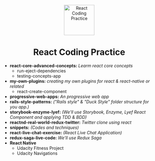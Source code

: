 <p align="center"><a target="\_blank" href="https://github.com/filipenatanael/react-coding-practice"><img width="100" src="https://cdn2.iconfinder.com/data/icons/designer-skills/128/react-512.png" alt="React Coding Practice"></a></p>

<h1 align="center">React Coding Practice</h1>

- **react-core-advanced-concepts:** *Learm react core concepts*
  - run-eject-dependencies
  - testing-concepts-app
- **my-own-plugins:** *creating my own plugins for react & react-native or related*
  - react-create-component
- **progressive-web-apps:** *An progressive web app*
- **rails-style-patterns:** *("Rails style" & "Duck Style" folder structure  for you app.)*
- **storybook-enzyme-lyef:** *(We'll use Storybook, Enzyme, Lyef React Component and applying TDD & BDD)*
- **reactnd-real-world-redux-twitter:** *Twitter clone using react*
- **snippets:** *(Codes and techniques)*
- **react-live-chat-exercise:** *(React Live Chat Application)*
- **redux-saga-live-code:** *We'll use Redux Saga*
- **React Native**
  - Udacity Fitness Project
  - Udacity Navigations
